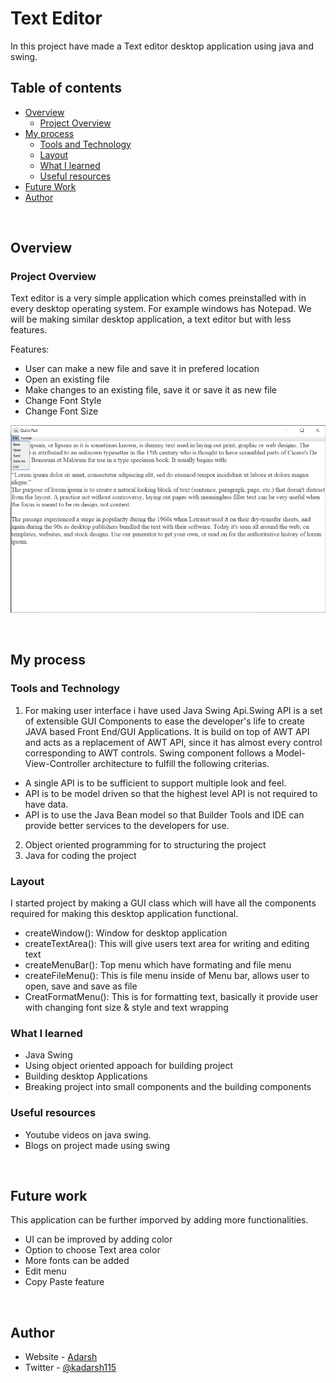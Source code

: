 # Text Editor



In this project have made a Text editor desktop application using java and swing.

## Table of contents

- [Overview](#overview)
  - [Project Overview](#project-overview)
- [My process](#my-process)
  - [Tools and Technology](#tools-and-technology)
  - [Layout](#layout)
  - [What I learned](#what-i-learned)
  - [Useful resources](#useful-resources)
- [Future Work](#future-work)
- [Author](#author)


<br/>

## Overview

### Project Overview

Text editor is a very simple application which comes preinstalled with in every desktop operating system. For example windows has Notepad.
We will be making similar desktop application, a text editor but with less features.

Features:
- User can make a new file and save it in prefered location
- Open an existing file
- Make changes to an existing file, save it or save it as new file
- Change Font Style
- Change Font Size


![Screenshot](https://github.com/adarsh115/Java-Projects/blob/main/TextEditor/quickpad.PNG)

<br/>

## My process

### Tools and Technology

1) For making user interface i have used Java Swing Api.Swing API is a set of extensible GUI Components to ease the developer's life to create JAVA based Front End/GUI Applications. It is build on top of AWT API and acts as a replacement of AWT API, since it has almost every control corresponding to AWT controls. Swing component follows a Model-View-Controller architecture to fulfill the following criterias.

- A single API is to be sufficient to support multiple look and feel.
- API is to be model driven so that the highest level API is not required to have data.
- API is to use the Java Bean model so that Builder Tools and IDE can provide better services to the developers for use.

2) Object oriented programming for to structuring the project
3) Java for coding the project


### Layout
I started project by making a GUI class which will have all the components required for making this desktop application functional. 
- createWindow(): Window for desktop application
- createTextArea(): This will give users text area for writing and editing text
- createMenuBar(): Top menu which have formating and file menu
- createFileMenu(): This is file menu inside of Menu bar, allows user to open, save and save as file
- CreatFormatMenu(): This is for formatting text, basically it provide user with changing font size & style and text wrapping 


### What I learned
- Java Swing
- Using object oriented appoach for building project
- Building desktop Applications
- Breaking project into small components and the building components 


### Useful resources
- Youtube videos on java swing.
- Blogs on project made using swing

<br/>

## Future work

This application can be further imporved by adding more functionalities.
- UI can be improved by adding color
- Option to choose Text area color
- More fonts can be added
- Edit menu
- Copy Paste feature

<br/>

## Author

- Website - [Adarsh](https://meadarshkumar.netlify.app/)
- Twitter - [@kadarsh115](https://www.twitter.com/kadarsh115)

